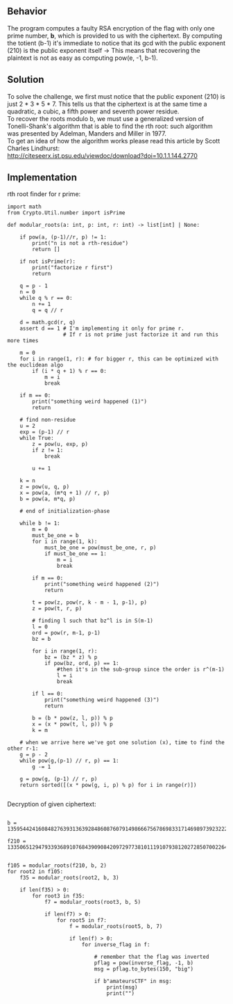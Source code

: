 ## Behavior

The program computes a faulty RSA encryption of the flag with only one prime number, <b>b</b>, which is provided to us with the ciphertext. By computing the totient (b-1) it's immediate to notice that its gcd with the public exponent (210) is the public exponent itself -> This means that recovering the plaintext is not as easy as computing pow(e, -1, b-1).

## Solution

To solve the challenge, we first must notice that the public exponent (210) is just 2 * 3 * 5 * 7. This tells us that the ciphertext is at the same time a quadratic, a cubic, a fifth power and seventh power residue. <br>To recover the roots modulo b, we must use a generalized version of Tonelli-Shank's algorithm that is able to find the rth root: such algorithm was presented by Adelman, Manders and Miller in 1977. <br>To get an idea of how the algorithm works please read this article by Scott Charles Lindhurst:<br> http://citeseerx.ist.psu.edu/viewdoc/download?doi=10.1.1.144.2770 <br>
## Implementation

rth root finder for r prime: 

```
import math
from Crypto.Util.number import isPrime

def modular_roots(a: int, p: int, r: int) -> list[int] | None:
	
	if pow(a, (p-1)//r, p) != 1:
		print("n is not a rth-residue")
		return []
	
	if not isPrime(r):
		print("factorize r first")
		return
	
	q = p - 1
	n = 0
	while q % r == 0:
		n += 1
		q = q // r
	
	d = math.gcd(r, q)
	assert d == 1 # I'm implementing it only for prime r.
				  # If r is not prime just factorize it and run this more times
	
	m = 0
	for i in range(1, r): # for bigger r, this can be optimized with the euclidean algo
		if (i * q + 1) % r == 0:
			m = i
			break
	
	if m == 0:
		print("something weird happened (1)")
		return

	# find non-residue
	u = 2
	exp = (p-1) // r
	while True:
		z = pow(u, exp, p)
		if z != 1:
			break
			
		u += 1
	
	k = n
	z = pow(u, q, p)
	x = pow(a, (m*q + 1) // r, p)
	b = pow(a, m*q, p)
	
	# end of initialization-phase
	
	while b != 1:
		m = 0
		must_be_one = b
		for i in range(1, k):
			must_be_one = pow(must_be_one, r, p)
			if must_be_one == 1:
				m = i
				break
		
		if m == 0:
			print("something weird happened (2)")
			return
		
		t = pow(z, pow(r, k - m - 1, p-1), p)
		z = pow(t, r, p)
		
		# finding l such that bz^l is in S(m-1)
		l = 0
		ord = pow(r, m-1, p-1)
		bz = b
		
		for i in range(1, r):
			bz = (bz * z) % p 
			if pow(bz, ord, p) == 1:
				#then it's in the sub-group since the order is r^(m-1)
				l = i
				break
		
		if l == 0:
			print("something weird happened (3)")
			return
		
		b = (b * pow(z, l, p)) % p
		x = (x * pow(t, l, p)) % p
		k = m

	# when we arrive here we've got one solution (x), time to find the other r-1:
	g = p - 2
	while pow(g,(p-1) // r, p) == 1:
		g -= 1
		
	g = pow(g, (p-1) // r, p)
	return sorted([(x * pow(g, i, p) % p) for i in range(r)])
	
```

Decryption of given ciphertext:

```

b = 135954424160848276393136392848608760791498666756786983317146989739232222268153235587604168914827859099133726281621143020610041450200631778336472889038077986687446107427527703447531968569919642975653169056203851297117178187249653136191818357235077367060617558261023389453028554177668515375377299577050000000001

f210 = 13350651294793393689107684390908420972977381011191079381202728507002264420264784588373703945341668404762890725356808809021906408198983625375190500172144348596288910240548668158058030780501343680214713780242304547715977777103636873360269427453504233184515002477489763359569764117968027273137245802436961373256


f105 = modular_roots(f210, b, 2)
for root2 in f105:
	f35 = modular_roots(root2, b, 3)
	
	if len(f35) > 0:
		for root3 in f35:
			f7 = modular_roots(root3, b, 5)
			
			if len(f7) > 0:
				for root5 in f7:
					f = modular_roots(root5, b, 7)
					
					if len(f) > 0:
						for inverse_flag in f:
							
							# remember that the flag was inverted
							pflag = pow(inverse_flag, -1, b) 
							msg = pflag.to_bytes(150, "big")
							
							if b"amateursCTF" in msg:
								print(msg)
								print("")
```